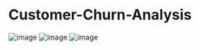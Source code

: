 # Customer-Churn-Analysis
![image](https://user-images.githubusercontent.com/94734991/169542181-d999bb50-734e-4815-a8c8-120bd2b78192.png)
![image](https://user-images.githubusercontent.com/94734991/169542482-6ea7fe5f-0119-4c1a-bc0e-2e70b0a4a6ac.png) ![image](https://user-images.githubusercontent.com/94734991/169542696-c719caf3-2a8f-41ba-a472-4a0659d83dfc.png)

